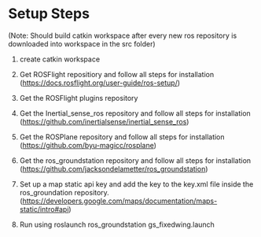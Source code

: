# Setup Steps

(Note: Should build catkin workspace after every new ros repository is downloaded into workspace in the src folder)

1. create catkin workspace

2. Get ROSFlight repositiory and follow all steps for installation (https://docs.rosflight.org/user-guide/ros-setup/)

2. Get the ROSFlight plugins repository

3. Get the Inertial_sense_ros repository and follow all steps for installation (https://github.com/inertialsense/inertial_sense_ros)

5. Get the ROSPlane repository and follow all steps for installation (https://github.com/byu-magicc/rosplane)

6. Get the ros_groundstation repository and follow all steps for installation (https://github.com/jacksondelametter/ros_groundstation)

7. Set up a map static api key and add the key to the key.xml file inside the ros_groundation repository. (https://developers.google.com/maps/documentation/maps-static/intro#api)

8. Run using roslaunch ros_groundstation gs_fixedwing.launch